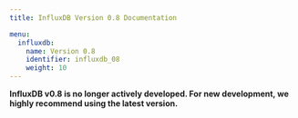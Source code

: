 ```yaml
---
title: InfluxDB Version 0.8 Documentation

menu:
  influxdb:
    name: Version 0.8
    identifier: influxdb_08
    weight: 10
---
```


__InfluxDB v0.8 is no longer actively developed. For new development, we highly recommend using the latest version.__
